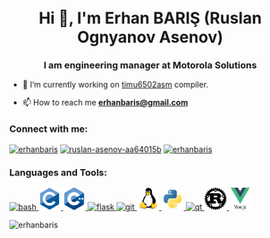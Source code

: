<h1 align="center">Hi 👋, I'm Erhan BARIŞ (Ruslan Ognyanov Asenov)</h1>
<h3 align="center">I am engineering manager at Motorola Solutions</h3>

- 🔭 I’m currently working on [timu6502asm](https://github.com/erhanbaris/timu6502asm) compiler.

- 📫 How to reach me **erhanbaris@gmail.com**

<h3 align="left">Connect with me:</h3>
<p align="left">
<a href="https://twitter.com/erhanbaris" target="blank"><img align="center" src="https://cdn.jsdelivr.net/npm/simple-icons@3.0.1/icons/twitter.svg" alt="erhanbaris" height="30" width="40" /></a>
<a href="https://linkedin.com/in/ruslan-asenov-aa64015b" target="blank"><img align="center" src="https://cdn.jsdelivr.net/npm/simple-icons@3.0.1/icons/linkedin.svg" alt="ruslan-asenov-aa64015b" height="30" width="40" /></a>
<a href="https://fb.com/erhanbaris" target="blank"><img align="center" src="https://cdn.jsdelivr.net/npm/simple-icons@3.0.1/icons/facebook.svg" alt="erhanbaris" height="30" width="40" /></a>
</p>

<h3 align="left">Languages and Tools:</h3>
<p align="left"> <a href="https://www.gnu.org/software/bash/" target="_blank"> <img src="https://www.vectorlogo.zone/logos/gnu_bash/gnu_bash-icon.svg" alt="bash" width="40" height="40"/> </a> <a href="https://www.cprogramming.com/" target="_blank"> <img src="https://raw.githubusercontent.com/devicons/devicon/master/icons/c/c-original.svg" alt="c" width="40" height="40"/> </a> <a href="https://www.w3schools.com/cpp/" target="_blank"> <img src="https://raw.githubusercontent.com/devicons/devicon/master/icons/cplusplus/cplusplus-original.svg" alt="cplusplus" width="40" height="40"/> </a> <a href="https://flask.palletsprojects.com/" target="_blank"> <img src="https://www.vectorlogo.zone/logos/pocoo_flask/pocoo_flask-icon.svg" alt="flask" width="40" height="40"/> </a> <a href="https://git-scm.com/" target="_blank"> <img src="https://www.vectorlogo.zone/logos/git-scm/git-scm-icon.svg" alt="git" width="40" height="40"/> </a> <a href="https://www.linux.org/" target="_blank"> <img src="https://raw.githubusercontent.com/devicons/devicon/master/icons/linux/linux-original.svg" alt="linux" width="40" height="40"/> </a> <a href="https://www.python.org" target="_blank"> <img src="https://raw.githubusercontent.com/devicons/devicon/master/icons/python/python-original.svg" alt="python" width="40" height="40"/> </a> <a href="https://www.qt.io/" target="_blank"> <img src="https://upload.wikimedia.org/wikipedia/commons/0/0b/Qt_logo_2016.svg" alt="qt" width="40" height="40"/> </a> <a href="https://www.rust-lang.org" target="_blank"> <img src="https://raw.githubusercontent.com/devicons/devicon/master/icons/rust/rust-plain.svg" alt="rust" width="40" height="40"/> </a> <a href="https://vuejs.org/" target="_blank"> <img src="https://raw.githubusercontent.com/devicons/devicon/master/icons/vuejs/vuejs-original-wordmark.svg" alt="vuejs" width="40" height="40"/> </a> </p>

<p><img align="center" src="https://github-readme-stats.vercel.app/api/top-langs?username=erhanbaris&show_icons=true&locale=en&layout=compact" alt="erhanbaris" /></p>
